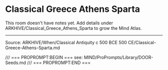 # Classical Greece Athens Sparta

This room doesn't have notes yet. Add details under ARKHIVE/Classical_Greece_Athens_Sparta to grow the Mind Atlas.

---
Source: ARKHIVE/When/Classical Antiquity c 500 BCE 500 CE/Classical-Greece-Athens-Sparta.md

/// === PROPROMPT:BEGIN ===
see: MIND/ProPrompts/Library/DOOR-Seeds.md
/// === PROPROMPT:END ===
